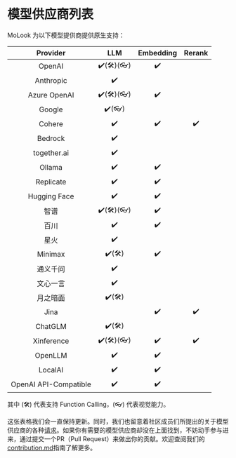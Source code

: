 # 模型供应商列表

MoLook 为以下模型提供商提供原生支持：

<table data-full-width="false"><thead><tr><th align="center">Provider</th><th align="center">LLM</th><th align="center">Embedding</th><th align="center">Rerank</th></tr></thead><tbody><tr><td align="center">OpenAI</td><td align="center">✔️(🛠️)(👓)</td><td align="center">✔️</td><td align="center"></td></tr><tr><td align="center">Anthropic</td><td align="center">✔️</td><td align="center"></td><td align="center"></td></tr><tr><td align="center">Azure OpenAI</td><td align="center">✔️(🛠️)(👓)</td><td align="center">✔️</td><td align="center"></td></tr><tr><td align="center">Google</td><td align="center">✔️(👓)</td><td align="center"></td><td align="center"></td></tr><tr><td align="center">Cohere</td><td align="center">✔️</td><td align="center">✔️</td><td align="center">✔️</td></tr><tr><td align="center">Bedrock</td><td align="center">✔️</td><td align="center"></td><td align="center"></td></tr><tr><td align="center">together.ai</td><td align="center">✔️</td><td align="center"></td><td align="center"></td></tr><tr><td align="center">Ollama</td><td align="center">✔️</td><td align="center">✔️</td><td align="center"></td></tr><tr><td align="center">Replicate</td><td align="center">✔️</td><td align="center">✔️</td><td align="center"></td></tr><tr><td align="center">Hugging Face</td><td align="center">✔️</td><td align="center">✔️</td><td align="center"></td></tr><tr><td align="center">智谱</td><td align="center">✔️(🛠️)(👓)</td><td align="center">✔️</td><td align="center"></td></tr><tr><td align="center">百川</td><td align="center">✔️</td><td align="center">✔️</td><td align="center"></td></tr><tr><td align="center">星火</td><td align="center">✔️</td><td align="center"></td><td align="center"></td></tr><tr><td align="center">Minimax</td><td align="center">✔️(🛠️)</td><td align="center">✔️</td><td align="center"></td></tr><tr><td align="center">通义千问</td><td align="center">✔️</td><td align="center"></td><td align="center"></td></tr><tr><td align="center">文心一言</td><td align="center">✔️</td><td align="center"></td><td align="center"></td></tr><tr><td align="center">月之暗面</td><td align="center">✔️(🛠️)</td><td align="center"></td><td align="center"></td></tr><tr><td align="center">Jina</td><td align="center"></td><td align="center">✔️</td><td align="center">✔️</td></tr><tr><td align="center">ChatGLM</td><td align="center">✔️(🛠️)</td><td align="center"></td><td align="center"></td></tr><tr><td align="center">Xinference</td><td align="center">✔️(🛠️)(👓)</td><td align="center">✔️</td><td align="center">✔️</td></tr><tr><td align="center">OpenLLM</td><td align="center">✔️</td><td align="center">✔️</td><td align="center"></td></tr><tr><td align="center">LocalAI</td><td align="center">✔️</td><td align="center">✔️</td><td align="center"></td></tr><tr><td align="center">OpenAI API-Compatible</td><td align="center">✔️</td><td align="center">✔️</td><td align="center"></td></tr></tbody></table>

其中 (🛠️) 代表支持 Function Calling，(👓) 代表视觉能力。

这张表格我们会一直保持更新。同时，我们也留意着社区成员们所提出的关于模型供应商的各种[请求](https://github.com/langgenius/dify/discussions/categories/ideas)。如果你有需要的模型供应商却没在上面找到，不妨动手参与进来，通过提交一个PR（Pull Request）来做出你的贡献。欢迎查阅我们的 [contribution.md](../../community/contribution.md "mention")指南了解更多。
